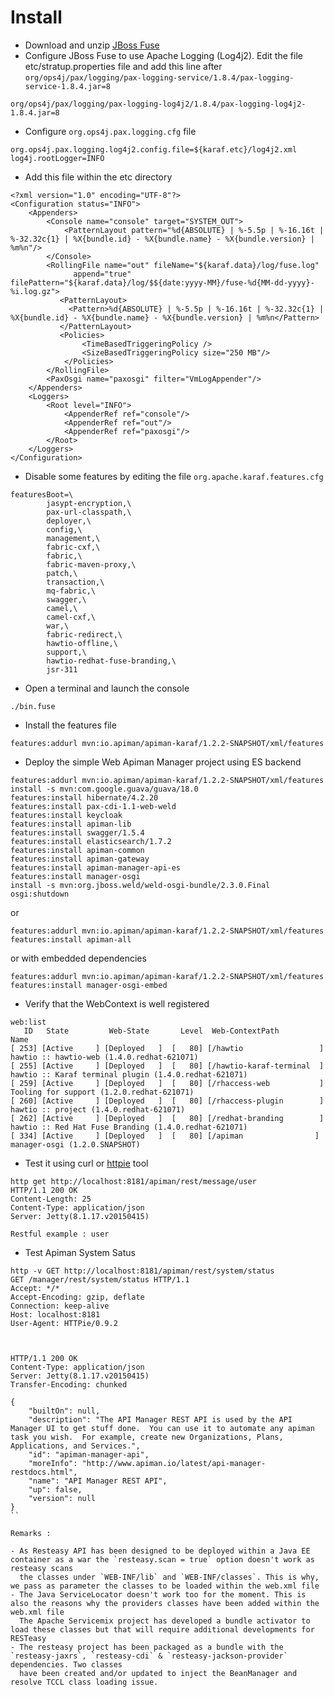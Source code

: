 # Install

- Download and unzip [JBoss Fuse](https://repository.jboss.org/nexus/content/groups/ea/org/jboss/fuse/jboss-fuse-full/6.2.1.redhat-084/)
- Configure JBoss Fuse to use Apache Logging (Log4j2). Edit the file etc/stratup.properties file and add this line after `org/ops4j/pax/logging/pax-logging-service/1.8.4/pax-logging-service-1.8.4.jar=8`

```
org/ops4j/pax/logging/pax-logging-log4j2/1.8.4/pax-logging-log4j2-1.8.4.jar=8
```
- Configure `org.ops4j.pax.logging.cfg` file 

```
org.ops4j.pax.logging.log4j2.config.file=${karaf.etc}/log4j2.xml
log4j.rootLogger=INFO
```

- Add this file within the etc directory

```
<?xml version="1.0" encoding="UTF-8"?>
<Configuration status="INFO">
    <Appenders>
        <Console name="console" target="SYSTEM_OUT">
            <PatternLayout pattern="%d{ABSOLUTE} | %-5.5p | %-16.16t | %-32.32c{1} | %X{bundle.id} - %X{bundle.name} - %X{bundle.version} | %m%n"/>
        </Console>
        <RollingFile name="out" fileName="${karaf.data}/log/fuse.log" 
              append="true" filePattern="${karaf.data}/log/$${date:yyyy-MM}/fuse-%d{MM-dd-yyyy}-%i.log.gz">
           <PatternLayout>
             <Pattern>%d{ABSOLUTE} | %-5.5p | %-16.16t | %-32.32c{1} | %X{bundle.id} - %X{bundle.name} - %X{bundle.version} | %m%n</Pattern>
           </PatternLayout>
           <Policies>
                <TimeBasedTriggeringPolicy />
                <SizeBasedTriggeringPolicy size="250 MB"/>
            </Policies>
        </RollingFile>
        <PaxOsgi name="paxosgi" filter="VmLogAppender"/>
    </Appenders>
    <Loggers>
        <Root level="INFO">
            <AppenderRef ref="console"/>
            <AppenderRef ref="out"/>
            <AppenderRef ref="paxosgi"/>
        </Root>
    </Loggers>
</Configuration>
```

- Disable some features by editing the file `org.apache.karaf.features.cfg`

```
featuresBoot=\
        jasypt-encryption,\
        pax-url-classpath,\
        deployer,\
        config,\
        management,\
        fabric-cxf,\
        fabric,\
        fabric-maven-proxy,\
        patch,\
        transaction,\
        mq-fabric,\
        swagger,\
        camel,\
        camel-cxf,\
        war,\
        fabric-redirect,\
        hawtio-offline,\
        support,\
        hawtio-redhat-fuse-branding,\
        jsr-311
```

- Open a terminal and launch the console

```
./bin.fuse
```
- Install the features file

```
features:addurl mvn:io.apiman/apiman-karaf/1.2.2-SNAPSHOT/xml/features
```

- Deploy the simple Web Apiman Manager project using ES backend

```
features:addurl mvn:io.apiman/apiman-karaf/1.2.2-SNAPSHOT/xml/features
install -s mvn:com.google.guava/guava/18.0
features:install hibernate/4.2.20
features:install pax-cdi-1.1-web-weld
features:install keycloak
features:install apiman-lib
features:install swagger/1.5.4
features:install elasticsearch/1.7.2
features:install apiman-common
features:install apiman-gateway
features:install apiman-manager-api-es
features:install manager-osgi
install -s mvn:org.jboss.weld/weld-osgi-bundle/2.3.0.Final
osgi:shutdown
```

or

```
features:addurl mvn:io.apiman/apiman-karaf/1.2.2-SNAPSHOT/xml/features
features:install apiman-all
```

or with embedded dependencies

```
features:addurl mvn:io.apiman/apiman-karaf/1.2.2-SNAPSHOT/xml/features
features:install manager-osgi-embed
```

- Verify that the WebContext is well registered

```
web:list
   ID   State         Web-State       Level  Web-ContextPath           Name
[ 253] [Active     ] [Deployed   ]  [   80] [/hawtio                 ] hawtio :: hawtio-web (1.4.0.redhat-621071)
[ 255] [Active     ] [Deployed   ]  [   80] [/hawtio-karaf-terminal  ] hawtio :: Karaf terminal plugin (1.4.0.redhat-621071)
[ 259] [Active     ] [Deployed   ]  [   80] [/rhaccess-web           ] Tooling for support (1.2.0.redhat-621071)
[ 260] [Active     ] [Deployed   ]  [   80] [/rhaccess-plugin        ] hawtio :: project (1.4.0.redhat-621071)
[ 262] [Active     ] [Deployed   ]  [   80] [/redhat-branding        ] hawtio :: Red Hat Fuse Branding (1.4.0.redhat-621071)
[ 334] [Active     ] [Deployed   ]  [   80] [/apiman                ] manager-osgi (1.2.0.SNAPSHOT)

```

- Test it using curl or [httpie](httpie.org) tool

```
http get http://localhost:8181/apiman/rest/message/user
HTTP/1.1 200 OK
Content-Length: 25
Content-Type: application/json
Server: Jetty(8.1.17.v20150415)

Restful example : user
```

- Test Apiman System Satus

```
http -v GET http://localhost:8181/apiman/rest/system/status
GET /manager/rest/system/status HTTP/1.1
Accept: */*
Accept-Encoding: gzip, deflate
Connection: keep-alive
Host: localhost:8181
User-Agent: HTTPie/0.9.2



HTTP/1.1 200 OK
Content-Type: application/json
Server: Jetty(8.1.17.v20150415)
Transfer-Encoding: chunked

{
    "builtOn": null,
    "description": "The API Manager REST API is used by the API Manager UI to get stuff done.  You can use it to automate any apiman task you wish.  For example, create new Organizations, Plans, Applications, and Services.",
    "id": "apiman-manager-api",
    "moreInfo": "http://www.apiman.io/latest/api-manager-restdocs.html",
    "name": "API Manager REST API",
    "up": false,
    "version": null
}
``

Remarks :

- As Resteasy API has been designed to be deployed within a Java EE container as a war the `resteasy.scan = true` option doesn't work as resteasy scans 
  the classes under `WEB-INF/lib` and `WEB-INF/classes`. This is why, we pass as parameter the classes to be loaded within the web.xml file
- The Java ServiceLocator doesn't work too for the moment. This is also the reasons why the providers classes have been added within the web.xml file
  The Apache Servicemix project has developed a bundle activator to load these classes but that will require additional developments for RESTeasy
- The resteasy project has been packaged as a bundle with the `resteasy-jaxrs`, `resteasy-cdi` & `resteasy-jackson-provider` dependencies. Two classes
  have been created and/or updated to inject the BeanManager and resolve TCCL class loading issue.